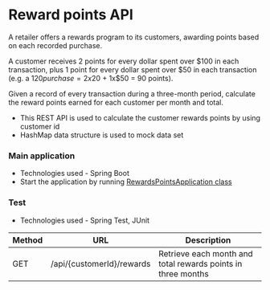 # Reward points API
A retailer offers a rewards program to its customers, awarding points based on each recorded purchase.

A customer receives 2 points for every dollar spent over $100 in each transaction, plus 1 point for every
dollar spent over $50 in each transaction
(e.g. a $120 purchase = 2x$20 + 1x$50 = 90 points).

Given a record of every transaction during a three-month period, calculate the reward points earned for
each customer per month and total.

- This REST API is used to calculate the customer rewards points by using customer id
- HashMap data structure is used to mock data set

### Main application
- Technologies used - Spring Boot
- Start the application by running [RewardsPointsApplication class](https://github.com/KevinKong700/rewards-points/blob/main/src/main/java/com/retailer/rewards/RewardsPointsApplication.java)
### Test
- Technologies used - Spring Test, JUnit


| Method | URL                       | Description                                                  |
|--------|---------------------------|--------------------------------------------------------------|
| GET    | /api/{customerId}/rewards | Retrieve each month and total rewards points in three months |
